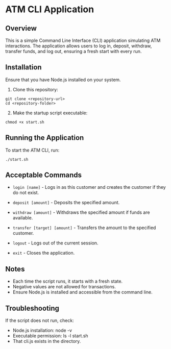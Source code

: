 # ATM CLI Application

## Overview
This is a simple Command Line Interface (CLI) application simulating ATM interactions. The application allows users to log in, deposit, withdraw, transfer funds, and log out, ensuring a fresh start with every run.

## Installation
Ensure that you have Node.js installed on your system.
1. Clone this repository:
```
git clone <repository-url>
cd <repository-folder>
```

2. Make the startup script executable:
```
chmod +x start.sh
```

## Running the Application
To start the ATM CLI, run:
```
./start.sh
```

## Acceptable Commands
* `login [name]` - Logs in as this customer and creates the customer if they do not exist.

* `deposit [amount]` - Deposits the specified amount.

* `withdraw [amount]` - Withdraws the specified amount if funds are available.

* `transfer [target] [amount]` - Transfers the amount to the specified customer.

* `logout` - Logs out of the current session.

* `exit` - Closes the application.

## Notes
* Each time the script runs, it starts with a fresh state.
* Negative values are not allowed for transactions.
* Ensure Node.js is installed and accessible from the command line.

## Troubleshooting
If the script does not run, check:
* Node.js installation: node -v
* Executable permission: ls -l start.sh
* That cli.js exists in the directory.